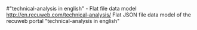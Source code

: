 #"technical-analysis in english" - Flat file data model
http://en.recuweb.com/technical-analysis/
Flat JSON file data model of the recuweb portal "technical-analysis in english"

